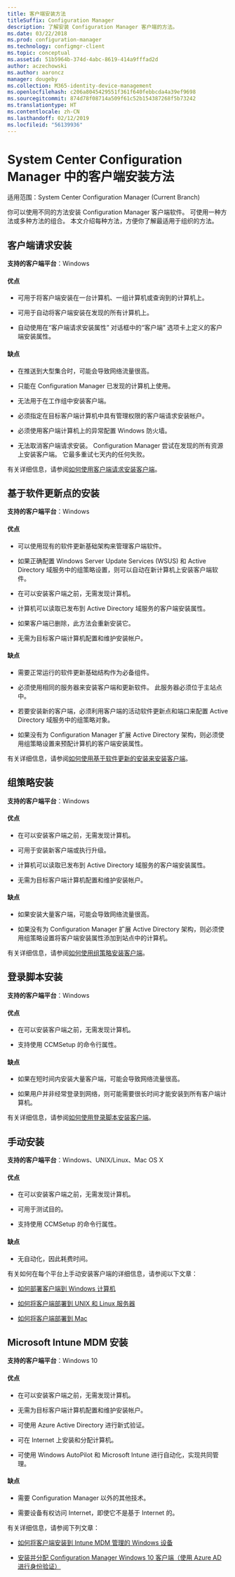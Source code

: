 ```yaml
---
title: 客户端安装方法
titleSuffix: Configuration Manager
description: 了解安装 Configuration Manager 客户端的方法。
ms.date: 03/22/2018
ms.prod: configuration-manager
ms.technology: configmgr-client
ms.topic: conceptual
ms.assetid: 51b5964b-374d-4abc-8619-414a9fffad2d
author: aczechowski
ms.author: aaroncz
manager: dougeby
ms.collection: M365-identity-device-management
ms.openlocfilehash: c206a8045429551f361f640febbcda4a39ef9698
ms.sourcegitcommit: 874d78f08714a509f61c52b154387268f5b73242
ms.translationtype: HT
ms.contentlocale: zh-CN
ms.lasthandoff: 02/12/2019
ms.locfileid: "56139936"
---
```

# <a name="client-installation-methods-in-system-center-configuration-manager"></a>System Center Configuration Manager 中的客户端安装方法

适用范围：System Center Configuration Manager (Current Branch)

你可以使用不同的方法安装 Configuration Manager 客户端软件。 可使用一种方法或多种方法的组合。 本文介绍每种方法，方便你了解最适用于组织的方法。  

## <a name="client-push-installation"></a>客户端请求安装  

**支持的客户端平台**：Windows  

#### <a name="advantages"></a>优点  

-   可用于将客户端安装在一台计算机、一组计算机或查询到的计算机上。  

-   可用于自动将客户端安装在发现的所有计算机上。  

-   自动使用在“客户端请求安装属性”  对话框中的“客户端”  选项卡上定义的客户端安装属性。  

#### <a name="disadvantages"></a>缺点  

-   在推送到大型集合时，可能会导致网络流量很高。  

-   只能在 Configuration Manager 已发现的计算机上使用。  

-   无法用于在工作组中安装客户端。  

-   必须指定在目标客户端计算机中具有管理权限的客户端请求安装帐户。  

-   必须使用客户端计算机上的异常配置 Windows 防火墙。   

-   无法取消客户端请求安装。 Configuration Manager 尝试在发现的所有资源上安装客户端。 它最多重试七天内的任何失败。  

有关详细信息，请参阅[如何使用客户端请求安装客户端](/sccm/core/clients/deploy/deploy-clients-to-windows-computers#BKMK_ClientPush)。  



## <a name="software-update-point-based-installation"></a>基于软件更新点的安装  

**支持的客户端平台**：Windows  

#### <a name="advantages"></a>优点  

-   可以使用现有的软件更新基础架构来管理客户端软件。  

-   如果正确配置 Windows Server Update Services (WSUS) 和 Active Directory 域服务中的组策略设置，则可以自动在新计算机上安装客户端软件。  

-   在可以安装客户端之前，无需发现计算机。  

-   计算机可以读取已发布到 Active Directory 域服务的客户端安装属性。  

-   如果客户端已删除，此方法会重新安装它。  

-   无需为目标客户端计算机配置和维护安装帐户。  

#### <a name="disadvantages"></a>缺点  

-   需要正常运行的软件更新基础结构作为必备组件。  

-   必须使用相同的服务器来安装客户端和更新软件。 此服务器必须位于主站点中。  

-   若要安装新的客户端，必须利用客户端的活动软件更新点和端口来配置 Active Directory 域服务中的组策略对象。  

-   如果没有为 Configuration Manager 扩展 Active Directory 架构，则必须使用组策略设置来预配计算机的客户端安装属性。  

有关详细信息，请参阅[如何使用基于软件更新的安装来安装客户端](/sccm/core/clients/deploy/deploy-clients-to-windows-computers#BKMK_ClientSUP)。  



## <a name="group-policy-installation"></a>组策略安装  

**支持的客户端平台**：Windows  

#### <a name="advantages"></a>优点  

-   在可以安装客户端之前，无需发现计算机。  

-   可用于安装新客户端或执行升级。  

-   计算机可以读取已发布到 Active Directory 域服务的客户端安装属性。  

-   无需为目标客户端计算机配置和维护安装帐户。  

#### <a name="disadvantages"></a>缺点  

-   如果安装大量客户端，可能会导致网络流量很高。  

-   如果没有为 Configuration Manager 扩展 Active Directory 架构，则必须使用组策略设置将客户端安装属性添加到站点中的计算机。  

有关详细信息，请参阅[如何使用组策略安装客户端](/sccm/core/clients/deploy/deploy-clients-to-windows-computers#BKMK_ClientGP)。  



## <a name="logon-script-installation"></a>登录脚本安装  

**支持的客户端平台**：Windows  

#### <a name="advantages"></a>优点  

-   在可以安装客户端之前，无需发现计算机。  

-   支持使用 CCMSetup 的命令行属性。  

#### <a name="disadvantages"></a>缺点  

-   如果在短时间内安装大量客户端，可能会导致网络流量很高。  

-   如果用户并非经常登录到网络，则可能需要很长时间才能安装到所有客户端计算机。  

有关详细信息，请参阅[如何使用登录脚本安装客户端](/sccm/core/clients/deploy/deploy-clients-to-windows-computers#BKMK_ClientLogonScript)。  



## <a name="manual-installation"></a>手动安装  

**支持的客户端平台**：Windows、UNIX/Linux、Mac OS X  

#### <a name="advantages"></a>优点  

-   在可以安装客户端之前，无需发现计算机。  

-   可用于测试目的。  

-   支持使用 CCMSetup 的命令行属性。  

#### <a name="disadvantages"></a>缺点  

-   无自动化，因此耗费时间。  

有关如何在每个平台上手动安装客户端的详细信息，请参阅以下文章：  

-   [如何部署客户端到 Windows 计算机](/sccm/core/clients/deploy/deploy-clients-to-windows-computers#BKMK_Manual)  

-   [如何将客户端部署到 UNIX 和 Linux 服务器](/sccm/core/clients/deploy/deploy-clients-to-unix-and-linux-servers)  

-   [如何将客户端部署到 Mac](/sccm/core/clients/deploy/deploy-clients-to-macs)  



## <a name="microsoft-intune-mdm-installation"></a>Microsoft Intune MDM 安装

**支持的客户端平台**：Windows 10

#### <a name="advantages"></a>优点  

-   在可以安装客户端之前，无需发现计算机。  

-   无需为目标客户端计算机配置和维护安装帐户。  

-   可使用 Azure Active Directory 进行新式验证。  

-   可在 Internet 上安装和分配计算机。  

-   可使用 Windows AutoPilot 和 Microsoft Intune 进行自动化，实现共同管理。  

#### <a name="disadvantages"></a>缺点  

-   需要 Configuration Manager 以外的其他技术。  

-   需要设备有权访问 Internet，即使它不是基于 Internet 的。  

有关详细信息，请参阅下列文章：  

-   [如何将客户端安装到 Intune MDM 管理的 Windows 设备](/sccm/core/clients/deploy/deploy-clients-to-windows-computers#bkmk_mdm)  

-   [安装并分配 Configuration Manager Windows 10 客户端（使用 Azure AD 进行身份验证）](/sccm/core/clients/deploy/deploy-clients-cmg-azure)  

